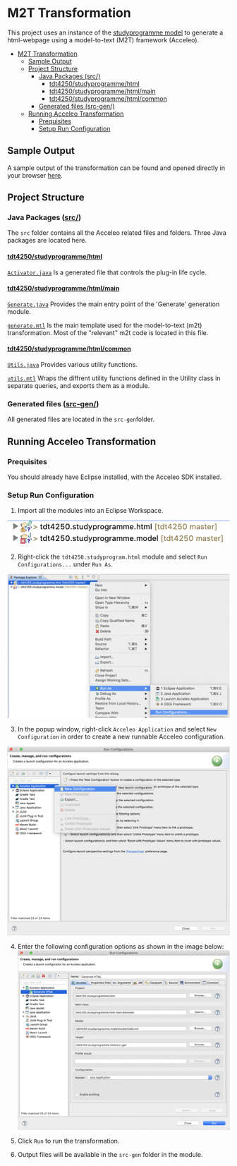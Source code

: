 # M2T Transformation

This project uses an instance of the [studyprogramme model](../../assignment-1/tdt4250.studyprogramme.model/README.md) to generate a html-webpage using a model-to-text (M2T) framework (Acceleo).

- [M2T Transformation](#m2t-transformation)
  - [Sample Output](#sample-output)
  - [Project Structure](#project-structure)
    - [Java Packages (src/)](#java-packages-src)
      - [tdt4250/studyprogramme/html](#tdt4250studyprogrammehtml)
      - [tdt4250/studyprogramme/html/main](#tdt4250studyprogrammehtmlmain)
      - [tdt4250/studyprogramme/html/common](#tdt4250studyprogrammehtmlcommon)
    - [Generated files (src-gen/)](#generated-files-src-gen)
  - [Running Acceleo Transformation](#running-acceleo-transformation)
    - [Prequisites](#prequisites)
    - [Setup Run Configuration](#setup-run-configuration)

## Sample Output

A sample output of the transformation can be found and opened directly in your browser [here](https://andstor.github.io/tdt4250/programmes.html).

## Project Structure

### Java Packages ([src/](src/))

The `src` folder contains all the Acceleo related files and folders. Three Java packages are located here.

#### [tdt4250/studyprogramme/html](src/tdt4250/studyprogramme/html/)

[`Activator.java`](src/tdt4250/studyprogramme/html/Activator.java) Is a generated file that controls the plug-in life cycle.

#### [tdt4250/studyprogramme/html/main](src/tdt4250/studyprogramme/html/main/)
[`Generate.java`](src/tdt4250/studyprogramme/html/main/Generate.java)  Provides the main entry point of the 'Generate' generation module.

[`generate.mtl`](src/tdt4250/studyprogramme/html/main/generate.mtl) Is the main template used for the model-to-text (m2t) transformation. Most of the "relevant" m2t code is located in this file.

#### [tdt4250/studyprogramme/html/common](src/tdt4250/studyprogramme/html/common/)

[`Utils.java`](src/tdt4250/studyprogramme/html/common/Utils.java) Provides various utility functions.

[`utils.mtl`](src/tdt4250/studyprogramme/html/main/generate.mtl) Wraps the diffrent utility functions defined in the Utility class in separate queries, and exports them as a module.

### Generated files ([src-gen/](src-gen/))
All generated files are located in the `src-gen`folder.

## Running Acceleo Transformation

### Prequisites
You should already have Eclipse installed, with the Acceleo SDK installed.

### Setup Run Configuration

1. Import all the modules into an Eclipse Workspace.

![Eclipse workspace](assets/import-projects.png)

2. Right-click the `tdt4250.studyprogram.html` module and select `Run Configurations...` under `Run As`.

![Run Configurations](assets/right-click-run-configuration.png)

3. In the popup window, right-click `Acceleo Application` and select `New Configuration`  in order to create a new runnable Acceleo configuration.

![Acceleo Runner](assets/right-click-acceleo-application.png)

4. Enter the following configuration options as shown in the image below:
![Acceleo Run Options](assets/acceleo-run-configuration.png)

5. Click `Run` to run the transformation.

6. Output files will be available in the `src-gen` folder in the module.
